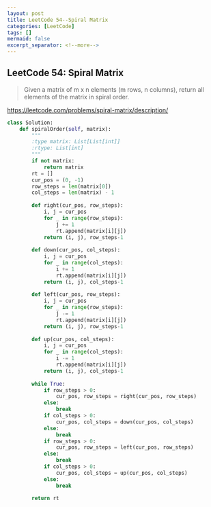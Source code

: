```yaml
---
layout: post
title: LeetCode 54--Spiral Matrix
categories: [LeetCode]
tags: []
mermaid: false
excerpt_separator: <!--more-->
---
```


<!--categories: [Ubuntu, Database, Python, Github, Web, Tutorial, Test, Shell, LeetCode, Game, Latex, Machine Learning, Network, ]-->
<!--tags: [jekyll, python3, github, Django, markdown, mysql, shell, ML, ]-->

<!--mermaid endmermaid-->

<!--## title-->

## LeetCode 54: Spiral Matrix

> Given a matrix of m x n elements (m rows, n columns), return all elements of the matrix in spiral order.

<https://leetcode.com/problems/spiral-matrix/description/>

<!--more-->

```python
class Solution:
    def spiralOrder(self, matrix):
        """
        :type matrix: List[List[int]]
        :rtype: List[int]
        """
        if not matrix:
            return matrix
        rt = []
        cur_pos = (0, -1)
        row_steps = len(matrix[0])
        col_steps = len(matrix) - 1
        
        def right(cur_pos, row_steps):
            i, j = cur_pos
            for _ in range(row_steps):
                j += 1
                rt.append(matrix[i][j])
            return (i, j), row_steps-1
        
        def down(cur_pos, col_steps):
            i, j = cur_pos
            for _ in range(col_steps):
                i += 1
                rt.append(matrix[i][j])
            return (i, j), col_steps-1
        
        def left(cur_pos, row_steps):
            i, j = cur_pos
            for _ in range(row_steps):
                j -= 1
                rt.append(matrix[i][j])
            return (i, j), row_steps-1
        
        def up(cur_pos, col_steps):
            i, j = cur_pos
            for _ in range(col_steps):
                i -= 1
                rt.append(matrix[i][j])
            return (i, j), col_steps-1
        
        while True:
            if row_steps > 0:
                cur_pos, row_steps = right(cur_pos, row_steps)
            else:
                break
            if col_steps > 0:
                cur_pos, col_steps = down(cur_pos, col_steps)
            else:
                break
            if row_steps > 0:
                cur_pos, row_steps = left(cur_pos, row_steps)
            else:
                break
            if col_steps > 0:
                cur_pos, col_steps = up(cur_pos, col_steps)
            else:
                break
            
        return rt
```

